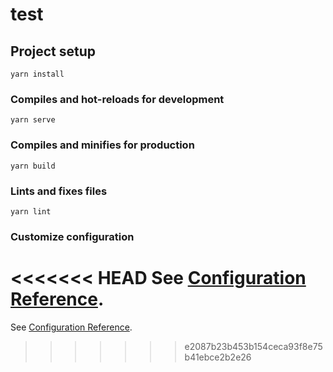 # test

## Project setup
```
yarn install
```

### Compiles and hot-reloads for development
```
yarn serve
```

### Compiles and minifies for production
```
yarn build
```

### Lints and fixes files
```
yarn lint
```

### Customize configuration
<<<<<<< HEAD
See [Configuration Reference](https://cli.vuejs.org/config/).
=======
See [Configuration Reference](https://cli.vuejs.org/config/).
>>>>>>> e2087b23b453b154ceca93f8e75b41ebce2b2e26
